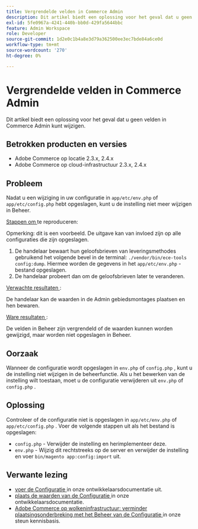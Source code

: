 ```yaml
---
title: Vergrendelde velden in Commerce Admin
description: Dit artikel biedt een oplossing voor het geval dat u geen velden in Commerce Admin kunt wijzigen.
exl-id: 5fe0967a-4241-440b-bb0d-429fa5644bbc
feature: Admin Workspace
role: Developer
source-git-commit: 1d2e0c1b4a8e3d79a362500ee3ec7bde84a6ce0d
workflow-type: tm+mt
source-wordcount: '270'
ht-degree: 0%

---
```


# Vergrendelde velden in Commerce Admin

Dit artikel biedt een oplossing voor het geval dat u geen velden in Commerce Admin kunt wijzigen.

## Betrokken producten en versies

* Adobe Commerce op locatie 2.3.x, 2.4.x
* Adobe Commerce op cloud-infrastructuur 2.3.x, 2.4.x

## Probleem

Nadat u een wijziging in uw configuratie in `app/etc/env.php` of `app/etc/config.php` hebt opgeslagen, kunt u de instelling niet meer wijzigen in Beheer.

<u> Stappen om </u> te reproduceren:

Opmerking: dit is een voorbeeld. De uitgave kan van invloed zijn op alle configuraties die zijn opgeslagen.

1. De handelaar bewaart hun geloofsbrieven van leveringsmethodes gebruikend het volgende bevel in de terminal: `./vendor/bin/ece-tools config:dump`. Hiermee worden de gegevens in het `app/etc/env.php` -bestand opgeslagen.
1. De handelaar probeert dan om de geloofsbrieven later te veranderen.

<u> Verwachte resultaten </u>:

De handelaar kan de waarden in de Admin gebiedsmontages plaatsen en hen bewaren.

<u> Ware resultaten </u>:

De velden in Beheer zijn vergrendeld of de waarden kunnen worden gewijzigd, maar worden niet opgeslagen in Beheer.

## Oorzaak

Wanneer de configuratie wordt opgeslagen in `env.php` of `config.php` , kunt u de instelling niet wijzigen in de beheerfunctie. Als u het bewerken van de instelling wilt toestaan, moet u de configuratie verwijderen uit `env.php` of `config.php` .

## Oplossing

Controleer of de configuratie niet is opgeslagen in `app/etc/env.php` of `app/etc/config.php` . Voer de volgende stappen uit als het bestand is opgeslagen:

* `config.php` - Verwijder de instelling en herimplementeer deze.
* `env.php` - Wijzig dit rechtstreeks op de server en verwijder de instelling en voer `bin/magento app:config:import` uit.

## Verwante lezing

* [ voer de Configuratie ](https://devdocs.magento.com/guides/v2.4/config-guide/cli/config-cli-subcommands-config-mgmt-export.html#sensitive-or-system-specific-settings) in onze ontwikkelaarsdocumentatie uit.
* [ plaats de waarden van de Configuratie ](https://devdocs.magento.com/guides/v2.4/config-guide/cli/config-cli-subcommands-config-mgmt-set.html#config-cli-config-set) in onze ontwikkelaarsdocumentatie.
* [ Adobe Commerce op wolkeninfrastructuur: verminder plaatsingsonderbreking met het Beheer van de Configuratie ](/help/how-to/general/magento-cloud-reduce-deployment-downtime-with-configuration-management.md) in onze steun kennisbasis.
